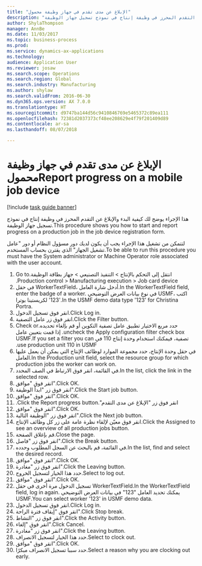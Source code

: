 ```yaml
--- 
title: "الإبلاغ عن مدى تقدم في جهاز وظيفة محمول"
description: "هذا الإجراء يوضح لك كيفية البدء والإبلاغ عن التقدم المحرز في وظيفة إنتاج في نموذج تسجيل جهاز الوظيفة."
author: ShylaThompson
manager: AnnBe
ms.date: 11/03/2017
ms.topic: business-process
ms.prod: 
ms.service: dynamics-ax-applications
ms.technology: 
audience: Application User
ms.reviewer: josaw
ms.search.scope: Operations
ms.search.region: Global
ms.search.industry: Manufacturing
ms.author: shylaw
ms.search.validFrom: 2016-06-30
ms.dyn365.ops.version: AX 7.0.0
ms.translationtype: HT
ms.sourcegitcommit: d9747ba144d56c9410846769e5465372c89ea111
ms.openlocfilehash: 72381d2037373cf48ee208629e4f79f201409d89
ms.contentlocale: ar-sa
ms.lasthandoff: 08/07/2018

---
```

# <a name="report-progress-on-a-mobile-job-device"></a><span data-ttu-id="4bd51-103">الإبلاغ عن مدى تقدم في جهاز وظيفة محمول</span><span class="sxs-lookup"><span data-stu-id="4bd51-103">Report progress on a mobile job device</span></span>

[!include [task guide banner](../../includes/task-guide-banner.md)]

<span data-ttu-id="4bd51-104">هذا الإجراء يوضح لك كيفية البدء والإبلاغ عن التقدم المحرز في وظيفة إنتاج في نموذج تسجيل جهاز الوظيفة.</span><span class="sxs-lookup"><span data-stu-id="4bd51-104">This procedure shows you how to start and report progress on a production job in the job device registration form.</span></span>



<span data-ttu-id="4bd51-105">لتتمكن من تشغيل هذا الإجراء يجب أن يكون لديك دور مسؤول النظام أو دور "عامل تشغيل الجهاز" الذي يقترن بحساب المستخدم.</span><span class="sxs-lookup"><span data-stu-id="4bd51-105">To be able to run this procedure you must have the System administrator or Machine Operator role associated with the user account.</span></span>

1. <span data-ttu-id="4bd51-106">انتقل إلى التحكم بالإنتاج > ‏‫التنفيذ التصنيعي > جهاز بطاقة الوظيفة.</span><span class="sxs-lookup"><span data-stu-id="4bd51-106">Go to Production control > Manufacturing execution > Job card device.</span></span>
2. <span data-ttu-id="4bd51-107">في حقل WorkerTextField، أدخل شارة العامل.</span><span class="sxs-lookup"><span data-stu-id="4bd51-107">In the WorkerTextField field, enter the badge of a worker.</span></span> <span data-ttu-id="4bd51-108">في نوع بيانات العرض التوضيحي USMF، اكتب '123' لكريستينا بوترا.</span><span class="sxs-lookup"><span data-stu-id="4bd51-108">In the USMF demo data type '123' for Christina Portra.</span></span>
3. <span data-ttu-id="4bd51-109">انقر فوق تسجيل الدخول.</span><span class="sxs-lookup"><span data-stu-id="4bd51-109">Click Log in.</span></span>
4. <span data-ttu-id="4bd51-110">انقر فوق زر عامل التصفية.</span><span class="sxs-lookup"><span data-stu-id="4bd51-110">Click the Filter button.</span></span>
5. <span data-ttu-id="4bd51-111">حدد مربع الاختيار ‏‫تطبيق عامل تصفية التكوين أو قم بإلغاء تحديده.</span><span class="sxs-lookup"><span data-stu-id="4bd51-111">Check or uncheck the Apply configuration filter check box.</span></span> <span data-ttu-id="4bd51-112">إذا قمت بتعيين عامل تصفية، فيمكنك استخدام وحدة إنتاج 110 في USMF.</span><span class="sxs-lookup"><span data-stu-id="4bd51-112">If you set a filter you can use production unit 110 in USMF.</span></span>
6. <span data-ttu-id="4bd51-113">في حقل وحدة الإنتاج، حدد مجموعة الموارد لوظائف الإنتاج التي يمكن أن يعمل عليها العامل.</span><span class="sxs-lookup"><span data-stu-id="4bd51-113">In the Production unit field, select the resource group for which production jobs the worker can work on.</span></span>
7. <span data-ttu-id="4bd51-114">في القائمة، انقر فوق الارتباط في الصف المحدد.</span><span class="sxs-lookup"><span data-stu-id="4bd51-114">In the list, click the link in the selected row.</span></span>
8. <span data-ttu-id="4bd51-115">انقر فوق "موافق".</span><span class="sxs-lookup"><span data-stu-id="4bd51-115">Click OK.</span></span>
9. <span data-ttu-id="4bd51-116">انقر فوق زر "ابدأ الوظيفة".</span><span class="sxs-lookup"><span data-stu-id="4bd51-116">Click the Start job button.</span></span>
10. <span data-ttu-id="4bd51-117">انقر فوق "موافق".</span><span class="sxs-lookup"><span data-stu-id="4bd51-117">Click OK.</span></span>
11. <span data-ttu-id="4bd51-118">انقر فوق زر "‏‫الإبلاغ عن مدى التقدم".</span><span class="sxs-lookup"><span data-stu-id="4bd51-118">Click the Report progress button.</span></span>
12. <span data-ttu-id="4bd51-119">انقر فوق "موافق".</span><span class="sxs-lookup"><span data-stu-id="4bd51-119">Click OK.</span></span>
13. <span data-ttu-id="4bd51-120">انقر فوق زر "الوظيفة التالية".</span><span class="sxs-lookup"><span data-stu-id="4bd51-120">Click the Next job button.</span></span>
14. <span data-ttu-id="4bd51-121">انقر فوق معيّن لإلقاء نظرة عامة على زر كل وظائف الإنتاج.</span><span class="sxs-lookup"><span data-stu-id="4bd51-121">Click the Assigned to see an overview of all production jobs button.</span></span>
15. <span data-ttu-id="4bd51-122">قم بإغلاق الصفحة.</span><span class="sxs-lookup"><span data-stu-id="4bd51-122">Close the page.</span></span>
16. <span data-ttu-id="4bd51-123">انقر فوق زر "فاصل".</span><span class="sxs-lookup"><span data-stu-id="4bd51-123">Click the Break button.</span></span>
17. <span data-ttu-id="4bd51-124">في القائمة، قم بالبحث عن السجل المطلوب وحدده.</span><span class="sxs-lookup"><span data-stu-id="4bd51-124">In the list, find and select the desired record.</span></span>
18. <span data-ttu-id="4bd51-125">انقر فوق "موافق".</span><span class="sxs-lookup"><span data-stu-id="4bd51-125">Click OK.</span></span>
19. <span data-ttu-id="4bd51-126">انقر فوق زر "مغادرة".</span><span class="sxs-lookup"><span data-stu-id="4bd51-126">Click the Leaving button.</span></span>
20. <span data-ttu-id="4bd51-127">حدد هذا الخيار لتسجيل الخروج.</span><span class="sxs-lookup"><span data-stu-id="4bd51-127">Select to log out.</span></span>
21. <span data-ttu-id="4bd51-128">انقر فوق "موافق".</span><span class="sxs-lookup"><span data-stu-id="4bd51-128">Click OK.</span></span>
22. <span data-ttu-id="4bd51-129">تسجيل الدخول مرة أخرى في حقل WorkerTextField.</span><span class="sxs-lookup"><span data-stu-id="4bd51-129">In the WorkerTextField field, log in again.</span></span> <span data-ttu-id="4bd51-130">يمكنك تحديد العامل "123" في بيانات العرض التوضيحي USMF.</span><span class="sxs-lookup"><span data-stu-id="4bd51-130">You can select worker '123' in USMF demo data.</span></span>
23. <span data-ttu-id="4bd51-131">انقر فوق تسجيل الدخول.</span><span class="sxs-lookup"><span data-stu-id="4bd51-131">Click Log in.</span></span>
24. <span data-ttu-id="4bd51-132">انقر فوق "‏‫إيقاف فترة الراحة‬".</span><span class="sxs-lookup"><span data-stu-id="4bd51-132">Click Stop break.</span></span>
25. <span data-ttu-id="4bd51-133">انقر فوق زر "النشاط".</span><span class="sxs-lookup"><span data-stu-id="4bd51-133">Click the Activity button.</span></span>
26. <span data-ttu-id="4bd51-134">انقر فوق "إلغاء".</span><span class="sxs-lookup"><span data-stu-id="4bd51-134">Click Cancel.</span></span>
27. <span data-ttu-id="4bd51-135">انقر فوق زر "مغادرة".</span><span class="sxs-lookup"><span data-stu-id="4bd51-135">Click the Leaving button.</span></span>
28. <span data-ttu-id="4bd51-136">حدد هذا الخيار لتسجيل الانصراف.</span><span class="sxs-lookup"><span data-stu-id="4bd51-136">Select to clock out.</span></span>
29. <span data-ttu-id="4bd51-137">انقر فوق "موافق".</span><span class="sxs-lookup"><span data-stu-id="4bd51-137">Click OK.</span></span>
30. <span data-ttu-id="4bd51-138">حدد سببا تسجيل الانصراف مبكرًا.</span><span class="sxs-lookup"><span data-stu-id="4bd51-138">Select a reason why you are clocking out early.</span></span>


